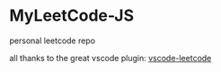 # MyLeetCode-JS
personal leetcode repo

all thanks to the great vscode plugin: 
[vscode-leetcode](https://github.com/jdneo/vscode-leetcode)